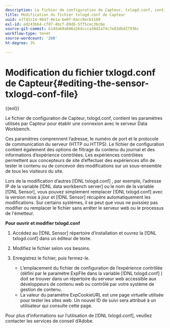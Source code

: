 ```yaml
---
description: Le fichier de configuration de Capteur, txlogd.conf, contient les paramètres utilisés par Capteur pour établir une connexion avec le serveur Data Workbench.
title: Modification du fichier txlogd.conf de Capteur
uuid: e7f41c14-9047-4e1a-be0f-8acc8ecb1160
exl-id: ed243bb4-cf87-4bcf-89d6-5ff5cec3bc6e
source-git-commit: b1dda69a606a16dccca30d2a74c7e63dbd27936c
workflow-type: tm+mt
source-wordcount: '260'
ht-degree: 3%

---
```


# Modification du fichier txlogd.conf de Capteur{#editing-the-sensor-txlogd-conf-file}

{{eol}}

Le fichier de configuration de Capteur, txlogd.conf, contient les paramètres utilisés par Capteur pour établir une connexion avec le serveur Data Workbench.

Ces paramètres comprennent l’adresse, le numéro de port et le protocole de communication du serveur (HTTP ou HTTPS). Le fichier de configuration contient également des options de filtrage du contenu du journal et des informations d’expérience contrôlées. Les expériences contrôlées permettent aux concepteurs de site d’effectuer des expériences afin de tester le contenu ou de concevoir des modifications sur un sous-ensemble de tous les visiteurs du site.

Lors de la modification d’autres [!DNL txlogd.conf] , par exemple, l’adresse IP de la variable [!DNL data workbench server] ou le nom de la variable [!DNL Sensor], vous pouvez simplement remplacer [!DNL txlogd.conf] avec la version mise à jour et [!DNL Sensor] récupère automatiquement les modifications. Sur certains systèmes, il se peut que vous ne puissiez pas modifier ou remplacer le fichier sans arrêter le serveur web ou le processus de l&#39;émetteur.

**Pour ouvrir et modifier txlogd.conf**

1. Accédez au [!DNL Sensor] répertoire d’installation et ouvrez la [!DNL txlogd.conf] dans un éditeur de texte.
1. Modifiez le fichier selon vos besoins.
1. Enregistrez le fichier, puis fermez-le.

   * L’emplacement du fichier de configuration de l’expérience contrôlée (défini par le paramètre ExpFile dans la variable [!DNL txlogd.conf] ) doit se trouver dans un répertoire du serveur web accessible aux développeurs de contenu web ou contrôlé par votre système de gestion de contenu.
   * La valeur du paramètre ExpCookieURL est une page virtuelle utilisée pour tester les sites web. Un nouvel ID de suivi sera attribué à un utilisateur qui consulte cette page.

Pour plus d’informations sur l’utilisation de [!DNL txlogd.conf], veuillez contacter les services de conseil d’Adobe.
